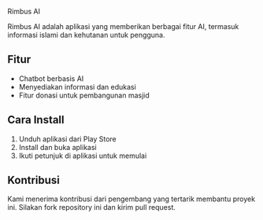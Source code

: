 Rimbus AI

Rimbus AI adalah aplikasi yang memberikan berbagai fitur AI, termasuk informasi islami dan kehutanan untuk pengguna.

## Fitur
- Chatbot berbasis AI
- Menyediakan informasi dan edukasi
- Fitur donasi untuk pembangunan masjid

## Cara Install
1. Unduh aplikasi dari Play Store
2. Install dan buka aplikasi
3. Ikuti petunjuk di aplikasi untuk memulai

## Kontribusi
Kami menerima kontribusi dari pengembang yang tertarik membantu proyek ini. Silakan fork repository ini dan kirim pull request.

